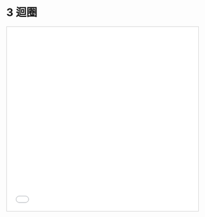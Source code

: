 # 3 迴圈

<iframe src="//www.slideshare.net/slideshow/embed_code/key/rrLHUHc1PQqGhk" width="595" height="485" frameborder="0" marginwidth="0" marginheight="0" scrolling="no" style="border:1px solid #CCC; border-width:1px; margin-bottom:5px; max-width: 100%;" allowfullscreen> </iframe>
